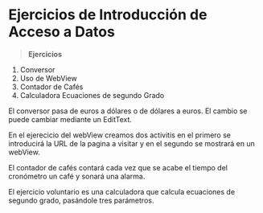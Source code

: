 

Ejercicios de Introducción de Acceso a Datos
============================================

>**Ejercicios**


 1. Conversor
 2. Uso de WebView
 3. Contador de Cafés
 4. Calculadora Ecuaciones de segundo Grado

El conversor pasa de euros a dólares o de dólares a euros. El cambio se puede cambiar mediante un EditText.

En el ejerecicio del webView creamos dos activitis en el primero se introducirá la URL de la pagina a visitar y en el segundo se mostrará en un webView.

El contador de cafés contará cada vez que se acabe el tiempo del cronómetro un café y sonará una alarma.

El ejercicio voluntario es una calculadora que calcula ecuaciones de segundo grado, pasándole tres parámetros.
